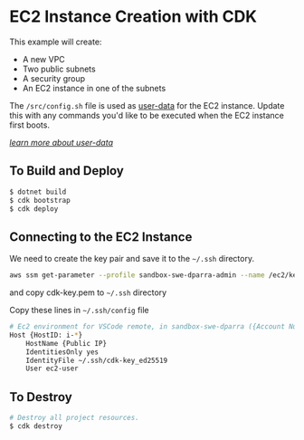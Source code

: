 # EC2 Instance Creation with CDK

This example will create:

- A new VPC
- Two public subnets
- A security group
- An EC2 instance in one of the subnets

The `/src/config.sh` file is used as [user-data](https://docs.aws.amazon.com/AWSEC2/latest/UserGuide/user-data.html) for the EC2 instance. Update this with any commands you'd like to be executed when the EC2 instance first boots.

[_learn more about user-data_](https://docs.aws.amazon.com/AWSEC2/latest/UserGuide/user-data.html)

## To Build and Deploy

```bash
$ dotnet build
$ cdk bootstrap
$ cdk deploy
```

## Connecting to the EC2 Instance

We need to create the key pair and save it to the `~/.ssh` directory.

```bash
aws ssm get-parameter --profile sandbox-swe-dparra-admin --name /ec2/keypair/{PrivateKeyID} --with-decryption --query Parameter.Value --output text > cdk-key.pem
```
and copy cdk-key.pem to `~/.ssh` directory

Copy these lines in `~/.ssh/config` file

```bash
# Ec2 environment for VSCode remote, in sandbox-swe-dparra ({Account Number} aws account)
Host {HostID: i-*}
    HostName {Public IP}
    IdentitiesOnly yes
    IdentityFile ~/.ssh/cdk-key_ed25519
    User ec2-user
```

## To Destroy

```bash
# Destroy all project resources.
$ cdk destroy
```